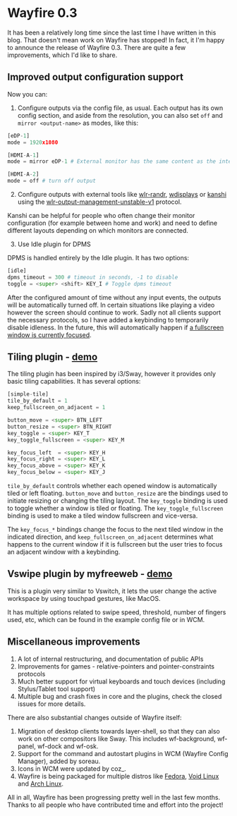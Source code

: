 # Wayfire 0.3

It has been a relatively long time since the last time I have written in this blog. That doesn't mean work on Wayfire has stopped! In fact, it I'm happy to announce the release of Wayfire 0.3. There are quite a few improvements, which I'd like to share.

## Improved output configuration support

Now you can:

1. Configure outputs via the config file, as usual. Each output has its own config section, and aside from the resolution, you can also set `off` and `mirror <output-name>` as modes, like this:

```py
[eDP-1]
mode = 1920x1080

[HDMI-A-1]
mode = mirror eDP-1 # External monitor has the same content as the internal eDP-1

[HDMI-A-2]
mode = off # turn off output
```

2. Configure outputs with external tools like [wlr-randr](https://github.com/emersion/wlr-randr), [wdisplays](https://github.com/cyclopsian/wdisplays) or [kanshi](https://github.com/emersion/kanshi) using the [wlr-output-management-unstable-v1](https://github.com/swaywm/wlr-protocols/blob/master/unstable/wlr-output-management-unstable-v1.xml) protocol.

Kanshi can be helpful for people who often change their monitor configuration (for example between home and work) and need to define different layouts depending on which monitors are connected.

3. Use Idle plugin for DPMS

DPMS is handled entirely by the Idle plugin. It has two options:

```py
[idle]
dpms_timeout = 300 # timeout in seconds, -1 to disable
toggle = <super> <shift> KEY_I # Toggle dpms timeout
```

After the configured amount of time without any input events, the outputs will be automatically turned off. In certain situations like playing a video however the screen should continue to work. Sadly not all clients support the necessary protocols, so I have added a keybinding to temporarily disable idleness. In the future, this will automatically happen if [a fullscreen window is currently focused](https://github.com/WayfireWM/wayfire/issues/206).


## Tiling plugin - [demo](https://www.youtube.com/watch?v=SKfhPsA8TxU)

The tiling plugin has been inspired by i3/Sway, however it provides only basic tiling capabilities. It has several options:

```py
[simple-tile]
tile_by_default = 1
keep_fullscreen_on_adjacent = 1

button_move = <super> BTN_LEFT
button_resize = <super> BTN_RIGHT
key_toggle = <super> KEY_T
key_toggle_fullscreen = <super> KEY_M

key_focus_left  = <super> KEY_H
key_focus_right = <super> KEY_L
key_focus_above = <super> KEY_K
key_focus_below = <super> KEY_J
```

`tile_by_default` controls whether each opened window is automatically tiled or left floating.
`button_move` and `button_resize` are the bindings used to initiate resizing or changing the tiling layout.
The `key_toggle` binding is used to toggle whether a window is tiled or floating.
The `key_toggle_fullscreen` binding is used to make a tiled window fullscreen and vice-versa.

The `key_focus_*` bindings change the focus to the next tiled window in the indicated direction, and
`keep_fullscreen_on_adjacent` determines what happens to the current window if it is fullscreen but the user tries
to focus an adjacent window with a keybinding.

## Vswipe plugin by myfreeweb - [demo](https://www.youtube.com/watch?v=uoXl_bOUSOU)

This is a plugin very similar to Vswitch, it lets the user change the active workspace by using touchpad gestures, like MacOS.

It has multiple options related to swipe speed, threshold, number of fingers used, etc, which can be found in
the example config file or in WCM.

## Miscellaneous improvements

1. A lot of internal restructuring, and documentation of public APIs
2. Improvements for games - relative-pointers and pointer-constraints protocols
3. Much better support for virtual keyboards and touch devices (including Stylus/Tablet tool support)
4. Multiple bug and crash fixes in core and the plugins, check the closed issues for more details.

There are also substantial changes outside of Wayfire itself:

1. Migration of desktop clients towards layer-shell, so that they can also work on other compositors like Sway.
This includes wf-background, wf-panel, wf-dock and wf-osk.
2. Support for the command and autostart plugins in WCM (Wayfire Config Manager), added by soreau.
3. Icons in WCM were updated by coz_.
4. Wayfire is being packaged for multiple distros like [Fedora](https://src.fedoraproject.org/rpms/wayfire), [Void Linux](https://github.com/void-linux/void-packages/tree/master/srcpkgs/wayfire) and [Arch Linux](https://aur.archlinux.org/packages/wayfire-git).

All in all, Wayfire has been progressing pretty well in the last few months. Thanks to all people who have contributed time and effort into the project!

